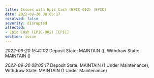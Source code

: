 ```yaml
---
title: Issues with Epic Cash (EPIC-002) [EPIC]
date: 2022-09-20 08:05:17
resolved: false
severity: disrupted
affected:
- Epic Cash (EPIC-002) [EPIC]
section: issue
---
```


*2022-09-20 15:41:02* Deposit State: MAINTAIN (), Withdraw State: MAINTAIN ()

*2022-09-20 08:05:17* Deposit State: MAINTAIN (1 Under Maintenance), Withdraw State: MAINTAIN (1 Under Maintenance)